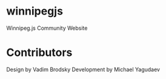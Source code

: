 winnipegjs
==========

Winnipeg.js Community Website

Contributors
==========

Design by Vadim Brodsky
Development by Michael Yagudaev
